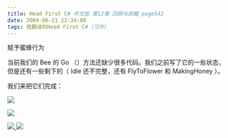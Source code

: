 ```yaml
---
title: Head First C# 中文版 第12章 回顾与前瞻 page542
date: 2009-06-21 22:34:00
tags: 我翻译的Head First C#（习作）
---
```

赋予蜜蜂行为

  

当前我们的  Bee  的  Go  （）方法还缺少很多代码。我们之前写了它的一些状态，但是还有一些剩下的（  Idle  还不完整，还有
FlyToFlower  和  MakingHoney  ）。

  

我们来把它们完成：

  

![](https://p-blog.csdn.net/images/p_blog_csdn_net/cuipengfei1/EntryImages/20090621/2009-06-21_22-10-20.jpg)

![](https://p-blog.csdn.net/images/p_blog_csdn_net/cuipengfei1/EntryImages/20090621/2009-06-21_22-10-50.jpg)



[ ![](https://profile.csdnimg.cn/5/2/5/3_cuipengfei1)
![](https://g.csdnimg.cn/static/user-reg-year/1x/11.png)
](https://blog.csdn.net/cuipengfei1)





